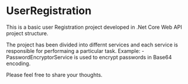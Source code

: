 # UserRegistration
This is a basic user Registration project developed in .Net Core Web API project structure.

The project has been divided into differnt services and each service is responsible for performaing a particular task. 
Example: - PasswordEncryptorService is used to encrypt passwords in Base64 encoding.

Please feel free to share your thoughts.
